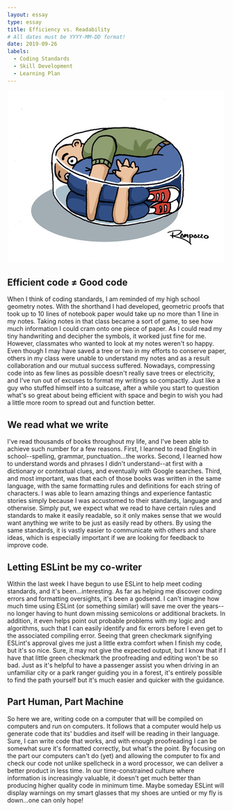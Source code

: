 ```yaml
---
layout: essay
type: essay
title: Efficiency vs. Readability
# All dates must be YYYY-MM-DD format!
date: 2019-09-26
labels:
  - Coding Standards
  - Skill Development
  - Learning Plan
---
```


<img class="ui medium right circular floated image" src="../images/compressed.jpg">

## Efficient code ≠ Good code
  
  When I think of coding standards, I am reminded of my high school geometry notes. With the shorthand I had developed, geometric proofs that took up to 10 lines of notebook paper would take up no more than 1 line in my notes.  Taking notes in that class became a sort of game, to see how much information I could cram onto one piece of paper.  As I could read my tiny handwriting and decipher the symbols, it worked just fine for me.  However, classmates who wanted to look at my notes weren't so happy.  Even though I may have saved a tree or two in my efforts to conserve paper, others in my class were unable to understand my notes and as a result collaboration and our mutual success suffered.  Nowadays, compressing code into as few lines as possible doesn't really save trees or electricity, and I've run out of excuses to format my writings so compactly.  Just like a guy who stuffed himself into a suitcase, after a while you start to question what's so great about being efficient with space and begin to wish you had a little more room to spread out and function better.

## We read what we write

  I've read thousands of books throughout my life, and I've been able to achieve such number for a few reasons.  First, I learned to read English in school--spelling, grammar, punctuation...the works.  Second, I learned how to understand words and phrases I didn't understand--at first with a dictionary or contextual clues, and eventually with Google searches.  Third, and most important, was that each of those books was written in the same language, with the same formatting rules and definitions for each string of characters.  I was able to learn amazing things and experience fantastic stories simply because I was accustomed to their standards, language and otherwise.  Simply put, we expect what we read to have certain rules and standards to make it easily readable, so it only makes sense that we would want anything we write to be just as easily read by others.  By using the same standards, it is vastly easier to communicate with others and share ideas, which is especially important if we are looking for feedback to improve code.
  
## Letting ESLint be my co-writer

  Within the last week I have begun to use ESLint to help meet coding standards, and it's been...interesting.  As far as helping me discover coding errors and formatting oversights, it's been a godsend.  I can't imagine how much time using ESLint (or something similar) will save me over the years--no longer having to hunt down missing semicolons or additional brackets.  In addition, it even helps point out probable problems with my logic  and algorithms, such that I can easily identify and fix errors before I even get to the associated compiling error.  Seeing that green checkmark signifying ESLint's approval gives me just a little extra comfort when I finish my code, but it's so nice.  Sure, it may not give the expected output, but I know that if I have that little green checkmark the proofreading and editing won't be so bad.  Just as it's helpful to have a passenger assist you when driving in an unfamiliar city or a park ranger guiding you in a forest, it's entirely possible to find the path yourself but it's much easier and quicker with the guidance.
  
## Part Human, Part Machine

  So here we are, writing code on a computer that will be compiled on computers and run on computers.  It follows that a computer would help us generate code that its' buddies and itself will be reading in their language.  Sure, I can write code that works, and with enough proofreading I can be somewhat sure it's formatted correctly, but what's the point.  By focusing on the part our computers can't do (yet) and allowing the computer to fix and check our code not unlike spellcheck in a word processor, we can deliver a better product in less time.  In our time-constrained culture where information is increasingly valuable, it doesn't get much better than producing higher quality code in minimum time.  Maybe someday ESLint will display warnings on my smart glasses that my shoes are untied or my fly is down...one can only hope!

